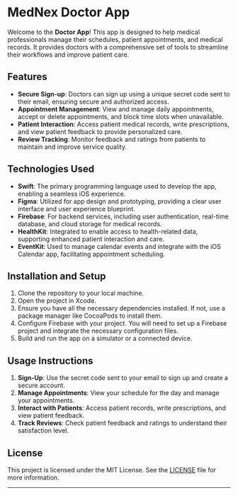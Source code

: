 # MedNex Doctor App 

Welcome to the **Doctor App**! This app is designed to help medical professionals manage their schedules, patient appointments, and medical records. It provides doctors with a comprehensive set of tools to streamline their workflows and improve patient care.

## Features

- **Secure Sign-up**: Doctors can sign up using a unique secret code sent to their email, ensuring secure and authorized access.
- **Appointment Management**: View and manage daily appointments, accept or delete appointments, and block time slots when unavailable.
- **Patient Interaction**: Access patient medical records, write prescriptions, and view patient feedback to provide personalized care.
- **Review Tracking**: Monitor feedback and ratings from patients to maintain and improve service quality.

## Technologies Used

- **Swift**: The primary programming language used to develop the app, enabling a seamless iOS experience.
- **Figma**: Utilized for app design and prototyping, providing a clear user interface and user experience blueprint.
- **Firebase**: For backend services, including user authentication, real-time database, and cloud storage for medical records.
- **HealthKit**: Integrated to enable access to health-related data, supporting enhanced patient interaction and care.
- **EventKit**: Used to manage calendar events and integrate with the iOS Calendar app, facilitating appointment scheduling.

## Installation and Setup

1. Clone the repository to your local machine.
2. Open the project in Xcode.
3. Ensure you have all the necessary dependencies installed. If not, use a package manager like CocoaPods to install them.
4. Configure Firebase with your project. You will need to set up a Firebase project and integrate the necessary configuration files.
5. Build and run the app on a simulator or a connected device.

## Usage Instructions

1. **Sign-Up**: Use the secret code sent to your email to sign up and create a secure account.
2. **Manage Appointments**: View your schedule for the day and manage your appointments.
3. **Interact with Patients**: Access patient records, write prescriptions, and view patient feedback.
4. **Track Reviews**: Check patient feedback and ratings to understand their satisfaction level.

## License

This project is licensed under the MIT License. See the [LICENSE](LICENSE) file for more information.

---

